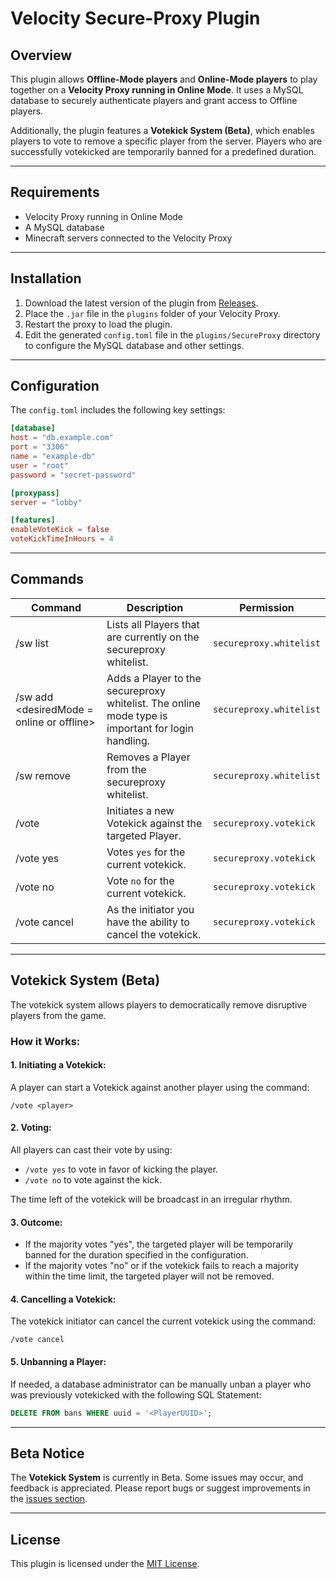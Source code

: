# Velocity Secure-Proxy Plugin

## Overview
This plugin allows **Offline-Mode players** and **Online-Mode players** to play together on a **Velocity Proxy running in Online Mode**. It uses a MySQL database to securely authenticate players and grant access to Offline players.

Additionally, the plugin features a **Votekick System (Beta)**, which enables players to vote to remove a specific player from the server. Players who are successfully votekicked are temporarily banned for a predefined duration.

---

## Requirements
- Velocity Proxy running in Online Mode
- A MySQL database
- Minecraft servers connected to the Velocity Proxy

---

## Installation
1. Download the latest version of the plugin from [Releases](https://gitlab.marylieh.social/md-public/secure-proxy/-/releases).
2. Place the `.jar` file in the `plugins` folder of your Velocity Proxy.
3. Restart the proxy to load the plugin.
4. Edit the generated `config.toml` file in the `plugins/SecureProxy` directory to configure the MySQL database and other settings.

---

## Configuration
The `config.toml` includes the following key settings:

```toml
[database]
host = "db.example.com"
port = "3306"
name = "example-db"
user = "root"
password = "secret-password"

[proxypass]
server = "lobby"

[features]
enableVoteKick = false
voteKickTimeInHours = 4
```

---

## Commands

| Command                                            | Description                                                                                       | Permission              |
|----------------------------------------------------|---------------------------------------------------------------------------------------------------|-------------------------|
| /sw list                                           | Lists all Players that are currently on the secureproxy whitelist.                                | `secureproxy.whitelist` |
| /sw add <player> <desiredMode = online or offline> | Adds a Player to the secureproxy whitelist. The online mode type is important for login handling. | `secureproxy.whitelist` |
| /sw remove <player>                                | Removes a Player from the secureproxy whitelist.                                                  | `secureproxy.whitelist` |
| /vote <player>                                     | Initiates a new Votekick against the targeted Player.                                             | `secureproxy.votekick`  |
| /vote yes                                          | Votes `yes` for the current votekick.                                                             | `secureproxy.votekick`  | 
| /vote no                                           | Vote `no` for the current votekick.                                                               | `secureproxy.votekick`  |
| /vote cancel                                       | As the initiator you have the ability to cancel the votekick.                                     | `secureproxy.votekick`  |

---

## Votekick System (Beta)
The votekick system allows players to democratically remove disruptive players from the game.

### How it Works:
#### 1. Initiating a Votekick:
A player can start a Votekick against another player using the command:
```plaintext
/vote <player>
```

#### 2. Voting:
All players can cast their vote by using:
* `/vote yes` to vote in favor of kicking the player.
* `/vote no` to vote against the kick.

The time left of the votekick will be broadcast in an irregular rhythm.

#### 3. Outcome:
* If the majority votes "yes", the targeted player will be temporarily banned for the duration specified in the configuration.
* If the majority votes "no" or if the votekick fails to reach a majority within the time limit, the targeted player will not be removed.

#### 4. Cancelling a Votekick:
The votekick initiator can cancel the current votekick using the command:
```plaintext
/vote cancel
```

#### 5. Unbanning a Player:
If needed, a database administrator can be manually unban a player who was previously votekicked with the following SQL Statement:
```SQL
DELETE FROM bans WHERE uuid = '<PlayerUUID>';
```

---

## Beta Notice

The **Votekick System** is currently in Beta. Some issues may occur, and feedback is appreciated. Please report bugs or suggest improvements in the [issues section](https://gitlab.marylieh.social/md-public/secure-proxy/-/issues).

---

## License
This plugin is licensed under the [MIT License](./LICENSE).
